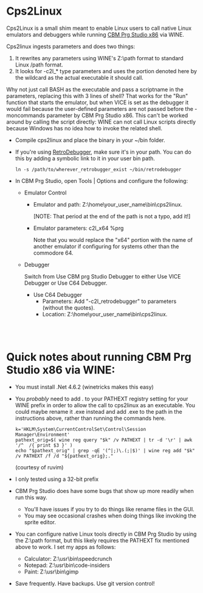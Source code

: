 # Cps2Linux
Cps2Linux is a small shim meant to enable Linux users to call native Linux emulators and debuggers while running [CBM Prg Studio x86](https://www.ajordison.co.uk) via WINE.

Cps2linux ingests parameters and does two things:  
1) It rewrites any parameters using WINE's Z:\path format to standard Linux /path format.
2) It looks for -c2l_* type parameters and uses the portion denoted here by the wildcard as the actual executable it should call.

Why not just call BASH as the executable and pass a scriptname in the parameters, replacing this with 3 lines of shell?  That works for the "Run" function that starts the emulator, but when VICE is set as the debugger it would fail because the user-defined parameters are not passed before the -moncommands parameter by CBM Prg Studio x86.  This can't be worked around by calling the script directly:  WINE can not call Linux scripts directly because Windows has no idea how to invoke the related shell.

* Compile cps2linux and place the binary in your ~/bin folder.

* If you're using [RetroDebugger](https://github.com/slajerek/RetroDebugger), make sure it's in your path.  You can do this by adding a symbolic link to it in your user bin path.
  
      ln -s /path/to/wherever_retrobugger_exist ~/bin/retrodebugger
  
* In CBM Prg Studio, open Tools | Options and configure the following:
   * Emulator Control
       * Emulator and path:  Z:\home\your_user_name\bin\cps2linux.

           [NOTE: That period at the end of the path is not a typo, add it!]
         
       * Emulator parameters:  c2l_x64 %prg
         
           Note that you would replace the "x64" portion with the name of another emulator if configuring for systems other than the commodore 64.

  * Debugger

      Switch from Use CBM prg Studio Debugger to either Use VICE Debugger or Use C64 Debugger.

      * Use C64 Debugger
          * Parameters:  Add "-c2l_retrodebugger" to parameters (without the quotes).
          * Location: Z:\home\your_user_name\bin\cps2linux.

<br><br>

# Quick notes about running CBM Prg Studio x86 via WINE:

* You must install .Net 4.6.2 (winetricks makes this easy)
* You _probably_ need to add . to your PATHEXT registry setting for your WINE prefix in order to allow the call to cps2linux as an executable.  You could maybe rename it .exe instead and add .exe to the path in the instructions above, rather than running the commands here.
  
      k='HKLM\System\CurrentControlSet\Control\Session Manager\Environment'
      pathext_orig=$( wine reg query "$k" /v PATHEXT | tr -d '\r' | awk '/^  /{ print $3 }' )
      echo "$pathext_orig" | grep -qE '(^|;)\.(;|$)' | wine reg add "$k" /v PATHEXT /f /d "${pathext_orig};."

    (courtesy of ruvim)
  
* I only tested using a 32-bit prefix
* CBM Prg Studio does have some bugs that show up more readily when run this way.
    * You'll have issues if you try to do things like rename files in the GUI.
    * You may see occasional crashes when doing things like invoking the sprite editor.
* You can configure native Linux tools directly in CBM Prg Studio by using the Z:\path format, but this likely requires the PATHEXT fix mentioned above to work.  I set my apps as follows:
    * Calculator:  Z:\usr\bin\speedcrunch
    * Notepad: Z:\usr\bin\code-insiders
    * Paint: Z:\usr\bin\gimp
* Save frequently.  Have backups.  Use git version control!
